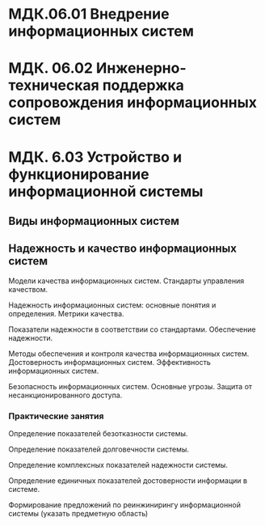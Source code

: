 # МДК.06.01 Внедрение информационных систем

# МДК. 06.02 Инженерно-техническая поддержка сопровождения информационных систем

# МДК. 6.03 Устройство и функционирование информационной системы

## Виды информационных систем

## Надежность и качество информационных систем
Модели качества информационных систем. Стандарты управления качеством.

Надежность информационных систем: основные понятия и определения. Метрики качества.

Показатели надежности в соответствии со стандартами. Обеспечение надежности.

Методы обеспечения и контроля качества информационных систем. Достоверность информационных систем. Эффективность информационных систем.

Безопасность информационных систем. Основные угрозы. Защита от несанкционированного доступа.

### Практические занятия
Определение показателей безотказности системы.

Определение показателей долговечности системы.

Определение комплексных показателей надежности системы.

Определение единичных показателей достоверности информации в системе.

Формирование предложений по реинжинирингу информационной системы (указать предметную область)

